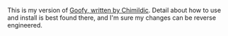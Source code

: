 This is my version of <a target="_blank" href="https://github.com/Chimildic/goofy">Goofy, written by Chimildic</a>. Detail about how to use and install is best found there, and I'm sure my changes can be reverse engineered. 
